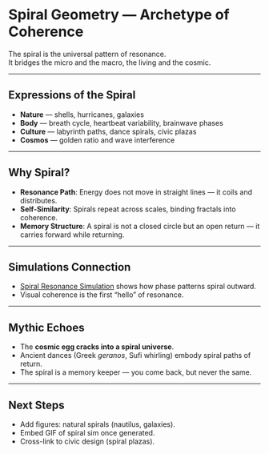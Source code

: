 # Spiral Geometry — Archetype of Coherence

The spiral is the universal pattern of resonance.  
It bridges the micro and the macro, the living and the cosmic.

---

## Expressions of the Spiral

- **Nature** — shells, hurricanes, galaxies  
- **Body** — breath cycle, heartbeat variability, brainwave phases  
- **Culture** — labyrinth paths, dance spirals, civic plazas  
- **Cosmos** — golden ratio and wave interference

---

## Why Spiral?

- **Resonance Path**: Energy does not move in straight lines — it coils and distributes.  
- **Self-Similarity**: Spirals repeat across scales, binding fractals into coherence.  
- **Memory Structure**: A spiral is not a closed circle but an open return — it carries forward while returning.

---

## Simulations Connection

- [Spiral Resonance Simulation](../sims/spiral_resonance.md) shows how phase patterns spiral outward.  
- Visual coherence is the first “hello” of resonance.

---

## Mythic Echoes

- The **cosmic egg cracks into a spiral universe**.  
- Ancient dances (Greek *geranos*, Sufi whirling) embody spiral paths of return.  
- The spiral is a memory keeper — you come back, but never the same.

---

## Next Steps

- Add figures: natural spirals (nautilus, galaxies).  
- Embed GIF of spiral sim once generated.  
- Cross-link to civic design (spiral plazas).
